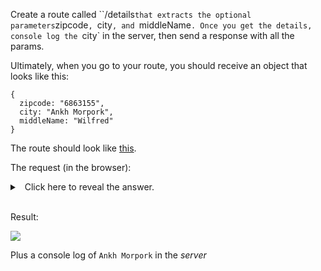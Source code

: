 
Create a route called ``/details` that extracts the optional parameters `zipcode`, `city`, and `middleName`. Once you get the details, console log the `city` in the server, then send a response with all the params.

  

Ultimately, when you go to your route, you should receive an object that looks like this:

  
```
{
  zipcode: "6863155",
  city: "Ankh Morpork",
  middleName: "Wilfred"
}
```
  

The route should look like [this](https://codepen.io/ElevationPen/pen/qzmarZ?editors=0010).

  

The request (in the browser):
<details><summary>
  Click here to reveal the answer.
</summary>

http://localhost:3000/details/?zipcode=6863155&city=Ankh Morpork&middleName=Wilfred


</details>

</br>
  

Result:

  

![](https://s3-us-west-2.amazonaws.com/learn-app/lesson-images/express-routes-many-optional-params.PNG)

Plus a console log of `Ankh Morpork` in the _server_
